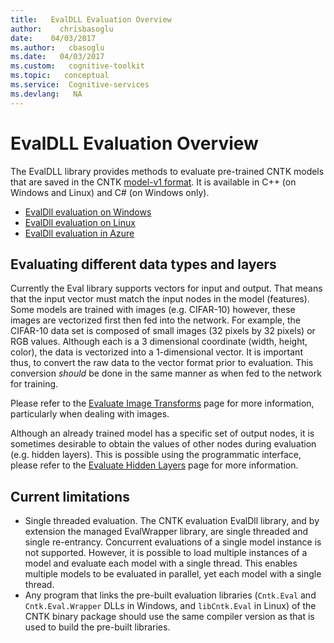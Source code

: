 ```yaml
---
title:   EvalDLL Evaluation Overview
author:    chrisbasoglu
date:    04/03/2017
ms.author:   cbasoglu
ms.date:   04/03/2017
ms.custom:   cognitive-toolkit
ms.topic:   conceptual
ms.service:  Cognitive-services
ms.devlang:   NA
---
```


# EvalDLL Evaluation Overview

The EvalDLL library provides methods to evaluate pre-trained CNTK models that are saved in the CNTK [model-v1 format](./CNTK-model-format.md). It is available in C++ (on Windows and Linux) and C# (on Windows only). 

* [EvalDll evaluation on Windows](./EvalDll-Evaluation-on-Windows.md)
* [EvalDll evaluation on Linux](./EvalDll-Evaluation-on-Linux.md)
* [EvalDll evaluation in Azure](./Evaluate-a-model-in-an-Azure-WebApi.md)

## Evaluating different data types and layers
Currently the Eval library supports vectors for input and output. That means that the input vector must match the input nodes in the model (features). Some models are trained with images (e.g. CIFAR-10) however, these images are vectorized first then fed into the network. For example, the CIFAR-10 data set is composed of small images (32 pixels by 32 pixels) or RGB values. Although each is a 3 dimensional coordinate (width, height, color), the data is vectorized into a 1-dimensional vector. It is important thus, to convert the raw data to the vector format prior to evaluation. This conversion *should* be done in the same manner as when fed to the network for training.

Please refer to the [Evaluate Image Transforms](./CNTK-Evaluate-Image-Transforms.md) page for more information, particularly when dealing with images.

Although an already trained model has a specific set of output nodes, it is sometimes desirable to obtain the values of other nodes during evaluation (e.g. hidden layers). This is possible using the programmatic interface, please refer to the [Evaluate Hidden Layers](./CNTK-Evaluate-Hidden-Layers.md) page for more information.


## Current limitations
- Single threaded evaluation.
The CNTK evaluation EvalDll library, and by extension the managed EvalWrapper library, are single threaded and single re-entrancy. Concurrent evaluations of a single model instance is not supported. However, it is possible to load multiple instances of a model and evaluate each model with a single thread. This enables multiple models to be evaluated in parallel, yet each model with a single thread.
- Any program that links the pre-built evaluation libraries (`Cntk.Eval` and `Cntk.Eval.Wrapper` DLLs in Windows, and `libCntk.Eval` in Linux) of the CNTK binary package should use the same compiler version as that is used to build the pre-built libraries. 
